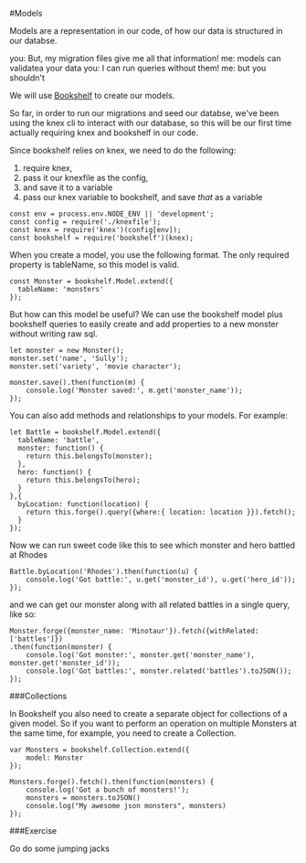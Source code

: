 #Models

Models are a representation in our code, of how our data is structured in our databse.

you: But, my migration files give me all that information!
me: models can validatea your data
you: I can run queries without them!
me: but you shouldn't

We will use [Bookshelf](http://bookshelfjs.org/) to create  our models.

So far, in order to run our migrations and seed our databse, we've been using the knex cli to interact with our database, so this will be our first time actually requiring knex and bookshelf in our code.

Since bookshelf relies on knex, we need to do the following:
1. require knex, 
1. pass it our knexfile as the config, 
1. and save it to a variable
1. pass our knex variable to bookshelf, and save *that* as a variable

```
const env = process.env.NODE_ENV || 'development';
const config = require('./knexfile');
const knex = require('knex')(config[env]);
const bookshelf = require('bookshelf')(knex);
```

When you create a model, you use the following format. The only required  property is tableName, so this model is valid.

```
const Monster = bookshelf.Model.extend({
  tableName: 'monsters'
});
```

But how can this model be useful? We can use the bookshelf model plus bookshelf queries to easily create and add properties to a new monster without writing raw sql.

```
let monster = new Monster();  
monster.set('name', 'Sully');  
monster.set('variety', 'movie character');  

monster.save().then(function(m) {  
    console.log('Monster saved:', m.get('monster_name'));
});

```

You can also add methods and relationships to your models. For example:
```
let Battle = bookshelf.Model.extend({
  tableName: 'battle',
  monster: function() {
    return this.belongsTo(monster);
  },
  hero: function() {
    return this.belongsTo(hero);
  }
},{
  byLocation: function(location) {
    return this.forge().query({where:{ location: location }}).fetch();
  }
});
```

Now we can run sweet code like this to see which monster and hero battled at Rhodes
```
Battle.byLocation('Rhodes').then(function(u) {  
    console.log('Got battle:', u.get('monster_id'), u.get('hero_id'));
});
```

and we can get our monster along with all related battles in a single query, like so:

```
Monster.forge({monster_name: 'Minotaur'}).fetch({withRelated: ['battles']})  
.then(function(monster) {
    console.log('Got monster:', monster.get('monster_name'), monster.get('monster_id'));
    console.log('Got battles:', monster.related('battles').toJSON());
});
```

###Collections

In Bookshelf you also need to create a separate object for collections of a given model. So if you want to perform an operation on multiple Monsters at the same time, for example, you need to create a Collection.

```
var Monsters = bookshelf.Collection.extend({  
    model: Monster
});

Monsters.forge().fetch().then(function(monsters) {  
    console.log('Got a bunch of monsters!');
    monsters = monsters.toJSON()
    console.log("My awesome json monsters", monsters)
});
```

###Exercise

Go do some jumping jacks






